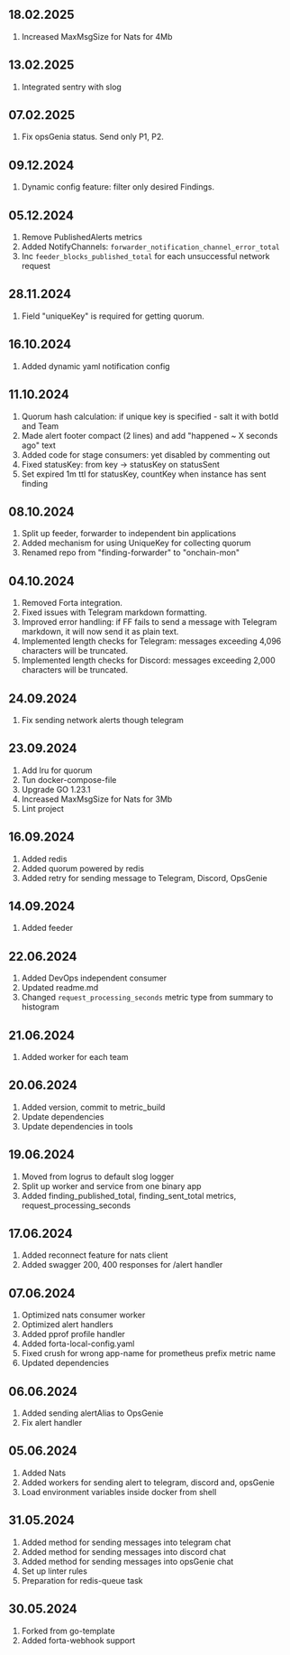 ## 18.02.2025
1. Increased MaxMsgSize for Nats for 4Mb

## 13.02.2025
1. Integrated sentry with slog

## 07.02.2025
1. Fix opsGenia status. Send only P1, P2.

## 09.12.2024
1. Dynamic config feature: filter only desired Findings.

## 05.12.2024
1. Remove PublishedAlerts metrics
2. Added NotifyChannels: `forwarder_notification_channel_error_total`
3. Inc `feeder_blocks_published_total` for each unsuccessful network request

## 28.11.2024
1. Field "uniqueKey" is required for getting quorum.

## 16.10.2024
1. Added dynamic yaml notification config

## 11.10.2024
1. Quorum hash calculation: if unique key is specified - salt it with botId and Team
2. Made alert footer compact (2 lines) and add "happened ~ X seconds ago" text
3. Added code for stage consumers: yet disabled by commenting out
4. Fixed statusKey: from key -> statusKey on statusSent
5. Set expired 1m ttl for statusKey, countKey when instance has sent finding

## 08.10.2024
1. Split up feeder, forwarder to independent bin applications
2. Added mechanism for using UniqueKey for collecting quorum
3. Renamed repo from "finding-forwarder" to "onchain-mon"

## 04.10.2024
1. Removed Forta integration.
2. Fixed issues with Telegram markdown formatting.
3. Improved error handling: if FF fails to send a message with Telegram markdown, it will now send it as plain text.
4. Implemented length checks for Telegram: messages exceeding 4,096 characters will be truncated.
5. Implemented length checks for Discord: messages exceeding 2,000 characters will be truncated.

## 24.09.2024
1. Fix sending network alerts though telegram

## 23.09.2024
1. Add lru for quorum
2. Tun docker-compose-file
3. Upgrade GO 1.23.1
4. Increased MaxMsgSize for Nats for 3Mb
5. Lint project

## 16.09.2024
1. Added redis
2. Added quorum powered by redis
3. Added retry for sending message to Telegram, Discord, OpsGenie

## 14.09.2024
1. Added feeder

## 22.06.2024
1. Added DevOps independent consumer
2. Updated readme.md
3. Changed ```request_processing_seconds``` metric type from summary to histogram

## 21.06.2024
1. Added worker for each team

## 20.06.2024
1. Added version, commit to metric_build
2. Update dependencies
3. Update dependencies in tools

## 19.06.2024
1. Moved from logrus to default slog logger
2. Split up worker and service from one binary app
3. Added finding_published_total, finding_sent_total metrics, request_processing_seconds

## 17.06.2024
1. Added reconnect feature for nats client
2. Added swagger 200, 400 responses for /alert handler

## 07.06.2024
1. Optimized nats consumer worker
2. Optimized alert handlers
3. Added pprof profile handler
4. Added forta-local-config.yaml
5. Fixed crush for wrong app-name for prometheus prefix metric name
6. Updated dependencies

## 06.06.2024
1. Added sending alertAlias to OpsGenie
2. Fix alert handler

## 05.06.2024
1. Added Nats
2. Added workers for sending alert to telegram, discord and, opsGenie
3. Load environment variables inside docker from shell

## 31.05.2024
1. Added method for sending messages into telegram chat
2. Added method for sending messages into discord chat
3. Added method for sending messages into opsGenie chat
4. Set up linter rules
5. Preparation for redis-queue task

## 30.05.2024
1. Forked from go-template
2. Added forta-webhook support